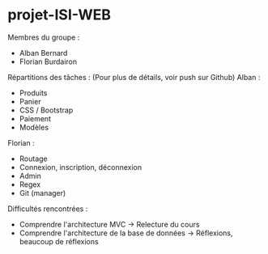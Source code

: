 # projet-ISI-WEB

Membres du groupe :
- Alban Bernard
- Florian Burdairon

Répartitions des tâches :
(Pour plus de détails, voir push sur Github)
 Alban :
  - Produits
  - Panier
  - CSS / Bootstrap
  - Paiement
  - Modèles

 Florian :
  - Routage
  - Connexion, inscription, déconnexion
  - Admin
  - Regex
  - Git (manager)

Difficultés rencontrées :
- Comprendre l'architecture MVC -> Relecture du cours
- Comprendre l'architecture de la base de données -> Réflexions, beaucoup de réflexions